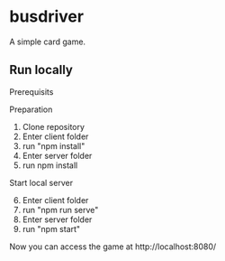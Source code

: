 # busdriver

A simple card game.

## Run locally

Prerequisits


Preparation

1. Clone repository
2. Enter client folder
3. run "npm install"
4. Enter server folder
5. run npm install

Start local server

6. Enter client folder
7. run "npm run serve"
8. Enter server folder
9. run "npm start"

Now you can access the game at http://localhost:8080/
